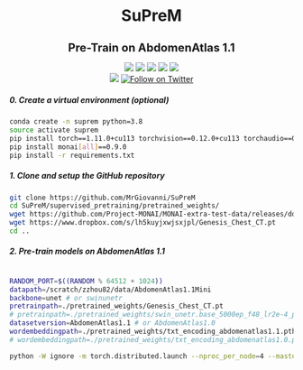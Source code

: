 <h1 align="center">SuPreM</h1>
<h3 align="center" style="font-size: 20px; margin-bottom: 4px">Pre-Train on AbdomenAtlas 1.1</h3>
<p align="center">
    <a href='https://www.zongweiz.com/dataset'><img src='https://img.shields.io/badge/Project-Page-Green'></a> 
    <a href='https://www.cs.jhu.edu/~alanlab/Pubs23/li2023suprem.pdf'><img src='https://img.shields.io/badge/Paper-PDF-purple'></a> 
    <a href='document/promotion_slides.pdf'><img src='https://img.shields.io/badge/Slides-PDF-orange'></a> 
    <a href='document/dom_wse_poster.pdf'><img src='https://img.shields.io/badge/Poster-PDF-blue'></a> 
    <a href='https://www.cs.jhu.edu/news/ai-and-radiologists-unite-to-map-the-abdomen/'><img src='https://img.shields.io/badge/WSE-News-yellow'></a>
    <br/>
    <a href="https://github.com/MrGiovanni/SuPreM"><img src="https://img.shields.io/github/stars/MrGiovanni/SuPreM?style=social" /></a>
    <a href="https://twitter.com/bodymaps317"><img src="https://img.shields.io/twitter/follow/BodyMaps" alt="Follow on Twitter" /></a>
</p>

##### 0. Create a virtual environment (optional)

```bash
conda create -n suprem python=3.8
source activate suprem
pip install torch==1.11.0+cu113 torchvision==0.12.0+cu113 torchaudio==0.11.0 --extra-index-url https://download.pytorch.org/whl/cu113
pip install monai[all]==0.9.0
pip install -r requirements.txt
```

##### 1. Clone and setup the GitHub repository

```bash
git clone https://github.com/MrGiovanni/SuPreM
cd SuPreM/supervised_pretraining/pretrained_weights/
wget https://github.com/Project-MONAI/MONAI-extra-test-data/releases/download/0.8.1/swin_unetr.base_5000ep_f48_lr2e-4_pretrained.pt
wget https://www.dropbox.com/s/lh5kuyjxwjsxjpl/Genesis_Chest_CT.pt
cd ..
```

##### 2. Pre-train models on AbdomenAtlas 1.1

```bash

RANDOM_PORT=$((RANDOM % 64512 + 1024))
datapath=/scratch/zzhou82/data/AbdomenAtlas1.1Mini
backbone=unet # or swinunetr
pretrainpath=./pretrained_weights/Genesis_Chest_CT.pt
# pretrainpath=./pretrained_weights/swin_unetr.base_5000ep_f48_lr2e-4_pretrained.pt # for swinunetr
datasetversion=AbdomenAtlas1.1 # or AbdomenAtlas1.0
wordembeddingpath=./pretrained_weights/txt_encoding_abdomenatlas1.1.pth
# wordembeddingpath=./pretrained_weights/txt_encoding_abdomenatlas1.0.pth # for AbdomenAtlas 1.0

python -W ignore -m torch.distributed.launch --nproc_per_node=4 --master_port=$RANDOM_PORT train.py --dist  --data_root_path $datapath --num_workers 12 --log_name $datasetversion.$backbone --pretrain $pretrainpath --word_embedding $wordembeddingpath --backbone $backbone --lr 1e-4 --warmup_epoch 20 --batch_size 8 --max_epoch 800 --cache_dataset --num_class 25 --cache_num 150 --dataset_version $datasetversion
```
